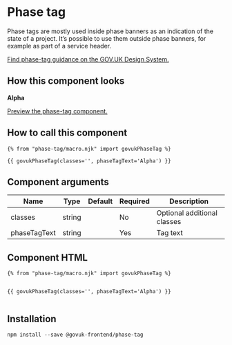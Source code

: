 

<h1 class="govuk-u-heading-36">
Phase tag
</h1>

<p class="govuk-u-core-24">
  Phase tags are mostly used inside phase banners as an indication of the state of a project. It’s possible to use them outside phase banners, for example as part of a service header.
</p>

<p class="govuk-u-copy-19">
  <a href="">Find phase-tag guidance on the GOV.UK Design System.</a>
</p>

<h2 class="govuk-u-heading-24">How this component looks</h2>

<div>

<strong class="govuk-c-phase-tag "> Alpha</strong>

</div>

<p class="govuk-u-copy-19">
<a href="http://govuk-frontend-review.herokuapp.com/components/phase-tag/preview">Preview the phase-tag component.
</a>
</p>

  <h2 class="govuk-u-heading-24">How to call this component</h2>

  <pre><code>{% from &quot;phase-tag/macro.njk&quot; import govukPhaseTag %}

{{ govukPhaseTag(classes=&#39;&#39;, phaseTagText=&#39;Alpha&#39;) }}
</code></pre>

<h2 class="govuk-u-heading-24">Component arguments</h2>

<div>

<!-- TODO: Use the table macro here and pass it component argument data -->
| Name              | Type    | Default | Required  | Description
|---                |---      |---      |---        |---
| classes           | string  |         | No        | Optional additional classes
| phaseTagText      | string  |         | Yes       | Tag text

</div>

<h2 class="govuk-u-heading-24">Component HTML</h2>
<pre><code>{% from &quot;phase-tag/macro.njk&quot; import govukPhaseTag %}

{{ govukPhaseTag(classes=&#39;&#39;, phaseTagText=&#39;Alpha&#39;) }}
</code></pre>

<h2 class="govuk-u-heading-24">Installation</h2>
<pre><code>npm install --save @govuk-frontend/phase-tag</code></pre>

